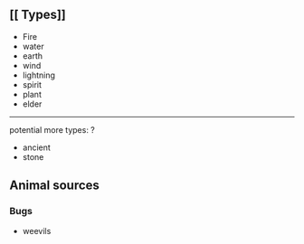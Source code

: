 

## [[ Types]]
- Fire
- water
- earth
- wind
- lightning
- spirit
- plant
- elder
-----
potential more types: ?
- ancient
- stone



## Animal sources

### Bugs
- weevils


